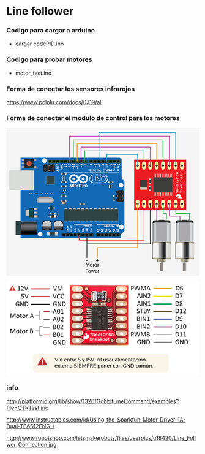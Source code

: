 # Line follower

### Codigo para cargar a arduino

- cargar codePID.ino

### Codigo para probar motores

- motor_test.ino

### Forma de conectar los sensores infrarojos

https://www.pololu.com/docs/0J19/all

### Forma de conectar el modulo de control para los motores

![](/20945549_457517084628473_447451967_o.png)

![](/20916968_457517311295117_807480915_n.png)


### info

http://platformio.org/lib/show/1320/GobbitLineCommand/examples?file=QTRTest.ino

http://www.instructables.com/id/Using-the-Sparkfun-Motor-Driver-1A-Dual-TB6612FNG-/

http://www.robotshop.com/letsmakerobots/files/userpics/u18420/Line_Follwer_Connection.jpg
